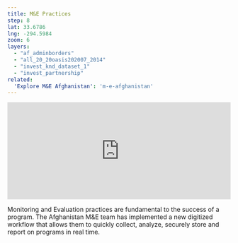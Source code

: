 ```yaml
---
title: M&E Practices
step: 8
lat: 33.6786
lng: -294.5984
zoom: 6
layers:
  - "af_adminborders"
  - "all_20_20oasis202007_2014"
  - "invest_knd_dataset_1"
  - "invest_partnership"
related:
  'Explore M&E Afghanistan': 'm-e-afghanistan'
---
```

<iframe src="https://player.vimeo.com/video/137783986?byline=0&portrait=0" width="100%" height="220" frameborder="0" webkitallowfullscreen mozallowfullscreen allowfullscreen></iframe>

Monitoring and Evaluation practices are fundamental to the success of a program.  The Afghanistan M&E team has implemented a new digitized workflow that allows them to quickly collect, analyze, securely store and report on programs in real time.  

